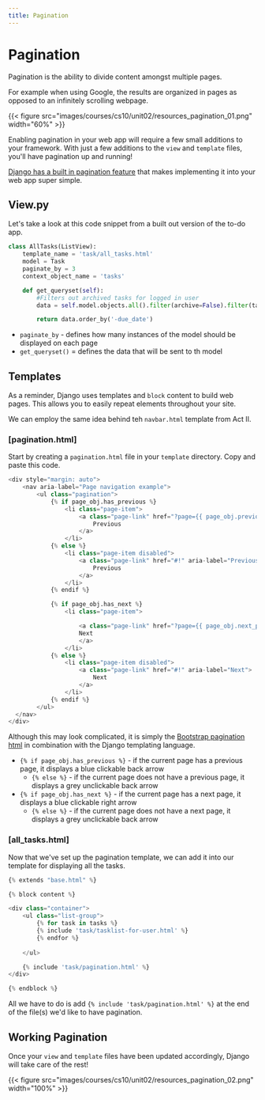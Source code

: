 ```yaml
---
title: Pagination
---
```


# Pagination

Pagination is the ability to divide content amongst multiple pages. 


For example when using Google, the results are organized in pages as opposed to an infinitely scrolling webpage. 

{{< figure src="images/courses/cs10/unit02/resources_pagination_01.png" width="60%"  >}}


Enabling pagination in your web app will require a few small additions to your framework. With just a few additions to the `view` and `template` files, you'll have pagination up and running!


[Django has a built in pagination feature](https://docs.djangoproject.com/en/3.2/topics/pagination/) 
 that makes implementing it into your web app super simple.

## View.py 

Let's take a look at this code snippet from a built out version of the to-do app. 

```python {hl_lines=["4","7"]}  
class AllTasks(ListView):
    template_name = 'task/all_tasks.html' 
    model = Task
    paginate_by = 3
    context_object_name = 'tasks'

    def get_queryset(self):
        #Filters out archived tasks for logged in user
        data = self.model.objects.all().filter(archive=False).filter(task_user=self.request.user)

        return data.order_by('-due_date') 
```
- `paginate_by` - defines how many instances of the model should be displayed on each page
- `get_queryset()` = defines the data that will be sent to th model 




## Templates
As a reminder, Django uses templates and `block` content to build web pages. This allows you to easily repeat elements throughout your site. 

We can employ the same idea behind teh `navbar.html` template from Act II.


### [pagination.html]

Start by creating a `pagination.html` file in your `template` directory. Copy and paste this code. 

```python 
<div style="margin: auto">
    <nav aria-label="Page navigation example">
        <ul class="pagination">
            {% if page_obj.has_previous %}
                <li class="page-item">
                    <a class="page-link" href="?page={{ page_obj.previous_page_number }}" aria-label="Previous">
                        Previous
                    </a>
                </li>
            {% else %}
                <li class="page-item disabled">
                    <a class="page-link" href="#!" aria-label="Previous">
                        Previous
                    </a>
                </li>
            {% endif %}

            {% if page_obj.has_next %}
                <li class="page-item">

                    <a class="page-link" href="?page={{ page_obj.next_page_number }}" aria-label="Next">
                    Next
                    </a>
                </li>
            {% else %}
                <li class="page-item disabled">
                    <a class="page-link" href="#!" aria-label="Next">
                        Next
                    </a>
                </li>
            {% endif %}
        </ul>
  </nav>
</div>
```

Although this may look complicated, it is simply the [Bootstrap pagination html](https://getbootstrap.com/docs/4.0/components/pagination/) in combination with the Django templating language. 
- `{% if page_obj.has_previous %}` - if the current page has a previous page, it displays a blue clickable back arrow 
    - `{% else %}` - if the current page does not have a previous page, it displays a grey unclickable back arrow
- `{% if page_obj.has_next %}` - if the current page has a next page, it displays a blue clickable right arrow
    - `{% else %}` - if the current page does not have a next page, it displays a grey unclickable back arrow

### [all_tasks.html]

Now that we've set up the pagination template, we can add it into our template for displaying all the tasks. 

```python {hl_lines=[13]}
{% extends "base.html" %}

{% block content %}

<div class="container">
    <ul class="list-group">
        {% for task in tasks %}
        {% include 'task/tasklist-for-user.html' %}
        {% endfor %} 
  
    </ul>

    {% include 'task/pagination.html' %}
</div>

{% endblock %}
```

All we have to do is add `{% include 'task/pagination.html' %}` at the end of the file(s) we'd like to have pagination. 



## Working Pagination 
Once your `view` and `template` files have been updated accordingly, Django will take care of the rest! 

{{< figure src="images/courses/cs10/unit02/resources_pagination_02.png" width="100%"  >}}


